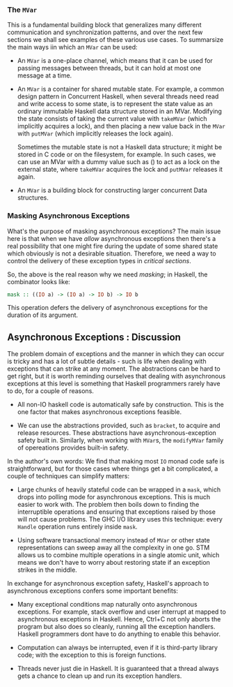 ### The `MVar`

This is a fundamental building block that generalizes many different
communication and synchronization patterns, and over the next few sections we
shall see examples of these various use cases. To summarsize the main ways iin
which an `MVar` can be used:

- An `MVar` is a one-place channel, which means that it can be used for passing
  messages between threads, but it can hold at most one message at a time.

- An `MVar` is a container for shared mutable state. For example, a common
  design pattern in Concurrent Haskell, when several threads need read and
  write access to some state, is to represent the state value as an ordinary
  immutable Haskell data structure stored in an MVar. Modifying the state
  consists of taking the current value with `takeMVar` (which implicitly
  acquires a lock), and then placing a new value back in the `MVar` with
  `putMVar` (which implicitly releases the lock again).

  Sometimes the mutable state is not a Haskell data structure; it might be
  stored in C code or on the filesystem, for example. In such cases, we can use
  an MVar with a dummy value such as () to act as a lock on the external state,
  where `takeMVar` acquires the lock and `putMVar` releases it again.

- An `MVar` is a building block for constructing larger concurrent Data
  structures.


### Masking Asynchronous Exceptions

What's the purpose of masking asynchronous exceptions? The main issue here is
that when we have _allow_ asynchronous exceptions then there's a real
possibility that one might fire during the update of some shared state which
obviously is not a desirable situation. Therefore, we need a way to control the
delivery of these exception types in _critical sections_.

So, the above is the real reason why we need _masking_; in Haskell, the
combinator looks like:

```haskell
mask :: ((IO a) -> (IO a) -> IO b) -> IO b
```
This operation defers the delivery of asynchronous exceptions for the duration
of its argument.

## Asynchronous Exceptions : Discussion

The problem domain of exceptions and the manner in which they can occur is
tricky and has a lot of subtle details - such is life when dealing with
exceptions that can strike at any moment. The abstractions can be hard to get
right, but it is worth reminding ourselves that dealing with asynchronous
exceptions at this level is something that Haskell programmers rarely have to
do, for a couple of reasons.

- All non-IO haskell code is automatically safe by construction. This is the
  one factor that makes asynchronous exceptions feasible.

- We can use the abstractions provided, such as `bracket`, to acquire and
  release resources. These abstractions have asynchronous-exception safety
  built in. Similarly, when working with `MVar`s, the `modifyMVar` family of
  opereations provides built-in safety.

In the author's own words: We find that making most `IO` monad code safe is
straightforward, but for those cases where things get a bit complicated, a
couple of techniques can simplify matters:

- Large chunks of heavily stateful code can be wrapped in a `mask`, which drops
  into polling mode for asynchronous exceptions. This is much easier to work
  with. The problem then boils down to finding the interruptible operations and
  ensuring that exceptions raised by those will not cause problems. The GHC I/O
  library uses this technique: every `Handle` operation runs entirely inside
  `mask`.

- Using software transactional memory instead of `MVar` or other state
  representations can sweep away all the complexity in one go. STM allows us to
  combine multiple operations in a single atomic unit, which means we don't
  have to worry about restoring state if an exception strikes in the middle.

In exchange for asynchronous exception safety, Haskell's approach to
asynchronous exceptions confers some important benefits:

- Many exceptional conditions map naturally onto asynchronous exceptions. For
  example, stack overflow and user interrupt at mapped to asynchronous
  exceptions in Haskell. Hence, Ctrl+C not only aborts the program but also
  does so cleanly, running all the exception handlers. Haskell programmers dont
  have to do anything to enable this behavior.

- Computation can always be interrupted, even if it is third-party library
  code; with the exception to this is foreign functions.

- Threads never just die in Haskell. It is guaranteed that a thread always gets
  a chance to clean up and run its exception handlers.


